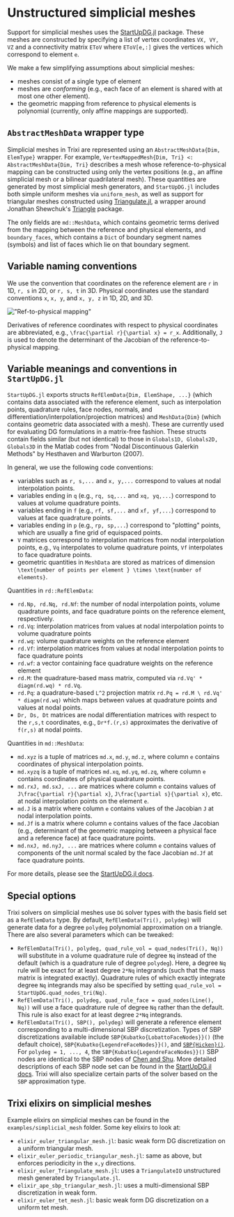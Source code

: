 # Unstructured simplicial meshes

Support for simplicial meshes uses the [StartUpDG.jl](https://github.com/jlchan/StartUpDG.jl) 
package. These meshes are constructed by specifying a list of vertex coordinates `VX, VY, VZ` 
and a connectivity matrix `EToV` where `EToV[e,:]` gives the vertices which correspond to element `e`. 

We make a few simplifying assumptions about simplicial meshes:
* meshes consist of a single type of element
* meshes are _conforming_ (e.g., each face of an element is shared with at most one other element). 
* the geometric mapping from reference to physical elements is polynomial (currently, only affine 
mappings are supported).

## `AbstractMeshData` wrapper type

Simplicial meshes in Trixi are represented using an `AbstractMeshData{Dim, ElemType}` wrapper. 
For example, `VertexMappedMesh{Dim, Tri} <: AbstractMeshData{Dim, Tri}` describes a mesh whose
reference-to-physical mapping can be constructed using only the vertex positions (e.g., an affine 
simplicial mesh or a bilinear quadrilateral mesh). These quantities are generated by most simplicial 
mesh generators, and `StartUpDG.jl` includes both simple uniform meshes via `uniform_mesh`, as 
well as support for triangular meshes constructed using 
[Triangulate.jl](https://github.com/JuliaGeometry/Triangulate.jl), a wrapper around Jonathan Shewchuk's 
[Triangle](https://www.cs.cmu.edu/~quake/triangle.html) package.

The only fields are `md::MeshData`, which contains geometric terms derived from the mapping between 
the reference and physical elements, and `boundary_faces`, which contains a `Dict` of boundary 
segment names (symbols) and list of faces which lie on that boundary segment. 

## Variable naming conventions

We use the convention that coordinates on the reference element are ``r`` in 1D, ``r, s`` in 2D, 
or ``r, s, t`` in 3D. Physical coordinates use the standard conventions ``x``, ``x, y``, and 
``x, y, z`` in 1D, 2D, and 3D. 

!["Ref-to-physical mapping"](https://jlchan.github.io/StartUpDG.jl/dev/assets/mapping_diagram.png)

Derivatives of reference coordinates with respect to physical coordinates are abbreviated, e.g., 
``\frac{\partial r}{\partial x} = r_x``. Additionally, ``J`` is used to denote the determinant of 
the Jacobian of the reference-to-physical mapping. 

## Variable meanings and conventions in `StartUpDG.jl`

`StartUpDG.jl` exports structs `RefElemData{Dim, ElemShape, ...}` (which contains data associated 
with the reference element, such as interpolation points, quadrature rules, face nodes, normals, 
and differentiation/interpolation/projection matrices) and `MeshData{Dim}` (which contains geometric 
data associated with a mesh). These are currently used for evaluating DG formulations in a matrix-free 
fashion. These structs contain fields similar (but not identical) to those in 
`Globals1D, Globals2D, Globals3D` in the Matlab codes from "Nodal Discontinuous Galerkin Methods" 
by Hesthaven and Warburton (2007). 

In general, we use the following code conventions:
* variables such as `r, s,...` and `x, y,...` correspond to values at nodal interpolation points. 
* variables ending in `q` (e.g., `rq, sq,...` and `xq, yq,...`) correspond to values at volume 
quadrature points. 
* variables ending in `f` (e.g., `rf, sf,...` and `xf, yf,...`) correspond to values at face 
quadrature points. 
* variables ending in `p` (e.g., `rp, sp,...`) correspond to "plotting" points, which are usually 
a fine grid of equispaced points.
* `V` matrices correspond to interpolation matrices from nodal interpolation points, e.g., `Vq` 
interpolates to volume quadrature points, `Vf` interpolates to face quadrature points. 
* geometric quantities in `MeshData` are stored as matrices of dimension 
``\text{number of points per element } \times \text{number of elements}``. 

Quantities in `rd::RefElemData`: 
* `rd.Np, rd.Nq, rd.Nf`: the number of nodal interpolation points, volume quadrature points, and 
face quadrature points on the reference element, respectively. 
* `rd.Vq`: interpolation matrices from values at nodal interpolation points to volume quadrature points
* `rd.wq`: volume quadrature weights on the reference element
* `rd.Vf`: interpolation matrices from values at nodal interpolation points to face quadrature points
* `rd.wf`: a vector containing face quadrature weights on the reference element
* `rd.M`: the quadrature-based mass matrix, computed via `rd.Vq' * diagm(rd.wq) * rd.Vq`.
* `rd.Pq`: a quadrature-based ``L^2`` projection matrix `rd.Pq = rd.M \ rd.Vq' * diagm(rd.wq)` 
which maps between values at quadrature points and values at nodal points. 
* `Dr, Ds, Dt` matrices are nodal differentiation matrices with respect to the ``r,s,t`` coordinates, 
e.g., `Dr*f.(r,s)` approximates the derivative of ``f(r,s)`` at nodal points. 

Quantities in `md::MeshData`: 
* `md.xyz` is a tuple of matrices `md.x`, `md.y`, `md.z`, where column `e` contains coordinates of 
physical interpolation points. 
* `md.xyzq` is a tuple of matrices `md.xq`, `md.yq`, `md.zq`, where column `e` contains coordinates 
of physical quadrature points. 
* `md.rxJ, md.sxJ, ...` are matrices where column `e` contains values of 
``J\frac{\partial r}{\partial x}``, ``J\frac{\partial s}{\partial x}``, etc. at nodal interpolation 
points on the element `e`.
* `md.J` is a matrix where column `e` contains values of the Jacobian ``J`` at nodal interpolation points.
* `md.Jf` is a matrix where column `e` contains values of the face Jacobian (e.g., determinant of 
the geometric mapping between a physical face and a reference face) at face quadrature points.
* `md.nxJ, md.nyJ, ...` are matrices where column `e` contains values of components of the unit 
normal scaled by the face Jacobian `md.Jf` at face quadrature points.

For more details, please see the [StartUpDG.jl docs](https://jlchan.github.io/StartUpDG.jl/dev/). 
## Special options

Trixi solvers on simplicial meshes use `DG` solver types with the basis field set as a `RefElemData` 
type. By default, `RefElemData(Tri(), polydeg)` will generate data for a degree `polydeg` polynomial 
approximation on a triangle. There are also several parameters which can be tweaked:

* `RefElemData(Tri(), polydeg, quad_rule_vol = quad_nodes(Tri(), Nq))` will substitute in a volume 
quadrature rule of degree `Nq` instead of the default (which is a quadrature rule of degree `polydeg`).
Here, a degree `Nq` rule will be exact for at least degree `2*Nq` integrands (such that the mass 
matrix is integrated exactly). Quadrature rules of which exactly integrate degree `Nq` integrands 
may also be specified by setting `quad_rule_vol = StartUpDG.quad_nodes_tri(Nq)`. 
* `RefElemData(Tri(), polydeg, quad_rule_face = quad_nodes(Line(), Nq))` will use a face quadrature rule 
of degree `Nq` rather than the default. This rule is also exact for at least degree `2*Nq` integrands. 
* `RefElemData(Tri(), SBP(), polydeg)` will generate a reference element corresponding to a 
multi-dimensional SBP discretization. Types of SBP discretizations available include 
`SBP{Kubatko{LobattoFaceNodes}}()` (the default choice), `SBP{Kubatko{LegendreFaceNodes}}()`, and 
[`SBP{Hicken}()`](https://doi.org/10.1007/s10915-020-01154-8). For `polydeg = 1, ..., 4`, the 
`SBP{Kubatko{LegendreFaceNodes}}()` SBP nodes are identical to the SBP nodes of 
[Chen and Shu](https://doi.org/10.1016/j.jcp.2017.05.025). 
More detailed descriptions of each SBP node set can be found in the 
[StartUpDG.jl docs](https://jlchan.github.io/StartUpDG.jl/dev/RefElemData/#RefElemData-based-on-SBP-finite-differences). 
Trixi will also specialize certain parts of the solver based on the `SBP` approximation type. 

## Trixi elixirs on simplicial meshes

Example elixirs on simplicial meshes can be found in the `examples/simplicial_mesh` folder. 
Some key elixirs to look at: 

* `elixir_euler_triangular_mesh.jl`: basic weak form DG discretization on a uniform triangular mesh. 
* `elixir_euler_periodic_triangular_mesh.jl`: same as above, but enforces periodicity in the ``x,y`` directions.
* `elixir_euler_Triangulate_mesh.jl`: uses a `TriangulateIO` unstructured mesh generated by `Triangulate.jl`. 
* `elixir_ape_sbp_triangular_mesh.jl`: uses a multi-dimensional SBP discretization in weak form. 
* `elixir_euler_tet_mesh.jl`: basic weak form DG discretization on a uniform tet mesh.
